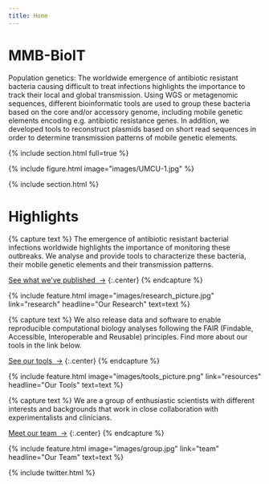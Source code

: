 ```yaml
---
title: Home
---
```


# MMB-BioIT

Population genetics:
The worldwide emergence of antibiotic resistant bacteria causing difficult to treat infections highlights the importance to track their local and global transmission. Using WGS or metagenomic sequences, different bioinformatic tools are used to group these bacteria based on the core and/or accessory genome, including mobile genetic elements encoding e.g. antibiotic resistance genes. In addition, we developed tools to reconstruct plasmids based on short read sequences in order to determine transmission patterns of mobile genetic elements.


{% include section.html full=true %}

{% include figure.html
  image="images/UMCU-1.jpg"
%}

{% include section.html %}

# Highlights

{% capture text %}
The emergence of antibiotic resistant bacterial infections worldwide highlights the importance of monitoring these outbreaks. We analyse and provide tools to characterize these bacteria, their mobile genetic elements and their transmission patterns.

[See what we've published &nbsp;→](research)
{:.center}
{% endcapture %}

{%
  include feature.html
  image="images/research_picture.jpg"
  link="research"
  headline="Our Research"
  text=text
%}

{% capture text %}
We also release data and software to enable reproducible computational biology analyses following the FAIR (Findable, Accessible, Interoperable and Reusable) principles. Find more about our tools in the link below.

[See our tools &nbsp;→](resources)
{:.center}
{% endcapture %}

{%
  include feature.html
  image="images/tools_picture.png"
  link="resources"
  headline="Our Tools"
  text=text
%}

{% capture text %}
We are a group of enthusiastic scientists with different interests and backgrounds that work in close collaboration with experimentalists and clinicians.

[Meet our team &nbsp;→](team)
{:.center}
{% endcapture %}

{%
  include feature.html
  image="images/group.jpg"
  link="team"
  headline="Our Team"
  text=text
%}

{% include twitter.html %}

